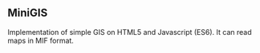 MiniGIS
-------
Implementation of simple GIS on HTML5 and Javascript (ES6). It can read maps in MIF format.